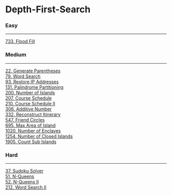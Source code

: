 # Depth-First-Search

### Easy
---
[733. Flood Fill](../solutions/0733-Flood%20Fill.md)</br>

### Medium
---
[22. Generate Parentheses](../solutions/0022-Generate%20Parentheses.md)</br>
[79. Word Search](../solutions/0079-Word%20Search.md)</br>
[93. Restore IP Addresses](../solutions/0093-Restore%20IP%20Addresses.md)</br>
[131. Palindrome Partitioning](../solutions/0131-Palindrome%20Partitioning.md)</br>
[200. Number of Islands](../solutions/0200-Number%20of%20Islands.md)</br>
[207. Course Schedule](../solutions/0207-Course%20Schedule.md)</br>
[210. Course Schedule II](../solutions/0210-Course%20Schedule%20II.md)</br>
[306. Additive Number](../solutions/0306-Additive%20Number.md)</br>
[332. Reconstruct Itinerary](../solutions/0332-Reconstruct%20Itinerary.md)</br>
[547. Friend Circles](../solutions/0547-Friend%20Circles.md)</br>
[695. Max Area of Island](../solutions/0695-Max%20Area%20of%20Island.md)</br>
[1020. Number of Enclaves](../solutions/1020-Number%20of%20Enclaves.md)</br>
[1254. Number of Closed Islands](../solutions/1254-Number%20of%20Closed%20Islands.md)</br>
[1905. Count Sub Islands](../solutions/1905-Count%20Sub%20Islands.md)</br>

### Hard
---
[37. Sudoku Solver](../solutions/0037-Sudoku%20Solver.md)</br>
[51. N-Queens](../solutions/0051-N-Queens.md)</br>
[52. N-Queens II](../solutions/0052-N-Queens%20II.md)</br>
[212. Word Search II](../solutions/0212-Word%20Search%20II.md)</br>
